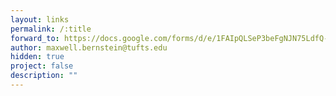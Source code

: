 ```yaml
---
layout: links
permalink: /:title
forward_to: https://docs.google.com/forms/d/e/1FAIpQLSeP3beFgNJN75LdfQ-BnHkOgGWs6PIo0r5_8ik4K69k0sKwJg/viewform?usp=sf_link
author: maxwell.bernstein@tufts.edu
hidden: true
project: false
description: ""
---
```

